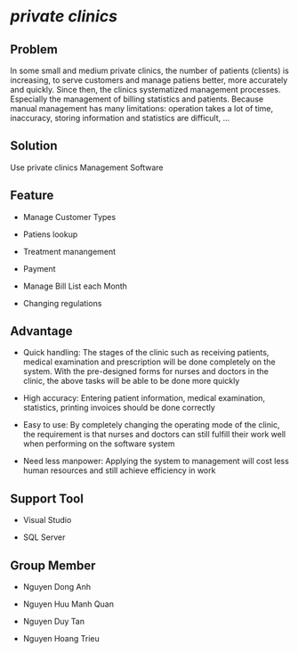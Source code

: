 *private clinics*
===

**Problem**
-----------
In some small and medium private clinics, the number of patients (clients) is increasing, to serve customers and manage patiens better, more accurately and quickly. Since then, the clinics systematized management processes. Especially the management of billing statistics and patients. Because manual management has many limitations: operation takes a lot of time, inaccuracy, storing information and statistics are difficult, ...



**Solution**
------------
Use private clinics Management Software



**Feature**
------------

* Manage Customer Types

* Patiens lookup

* Treatment manangement

* Payment 

* Manage Bill List each Month

* Changing regulations



**Advantage**
-------------

* Quick handling: The stages of the clinic such as receiving patients, medical examination and prescription will be done completely on the system. With the pre-designed forms for nurses and doctors in the clinic, the above tasks will be able to be done more quickly

* High accuracy: Entering patient information, medical examination, statistics, printing invoices should be done correctly

* Easy to use: By completely changing the operating mode of the clinic, the requirement is that nurses and doctors can still fulfill their work well when performing on the software system

* Need less manpower: Applying the system to management will cost less human resources and still achieve efficiency in work



**Support Tool**
----------------

* Visual Studio

* SQL Server



**Group Member**
----------------

* Nguyen Dong Anh

* Nguyen Huu Manh Quan

* Nguyen Duy Tan

* Nguyen Hoang Trieu
